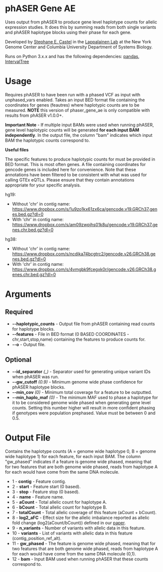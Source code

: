 # phASER Gene AE
Uses output from phASER to produce gene level haplotype counts for allelic expression studies. It does this by summing reads from both single variants and phASER haplotype blocks using their phase for each gene.

Developed by [Stephane E. Castel](mailto:scastel@nygenome.org) in the [Lappalainen Lab](http://tllab.org) at the New York Genome Center and Columbia University Department of Systems Biology.

Runs on Python 3.x.x and has the following dependencies: [pandas](http://pandas.pydata.org), [IntervalTree](https://github.com/jamescasbon/PyVCF)

# Usage
Requires phASER to have been run with a phased VCF as input with unphased_vars enabled. Takes an input BED format file containing the coordinates for genes (feautres) where haplotypic counts are to be measured. **NOTE** this version of phaser_gene_ae is only compatible with results from phASER v1.0.0+.

**Important Note** - If multiple input BAMs were used when running phASER, gene level haplotypic counts will be generated **for each input BAM independently**. In the output file, the column "bam" indicates which input BAM the haplotypic counts correspond to.

**Useful files**

The specific features to produce haplotypic counts for must be provided in BED format. This is most often genes. A file containing coordinates for gencode genes is included here for convenience. Note that these annotations have been filtered to be consistent with what was used for calling GTEx eQTLs. Please ensure that they contain annotations appropriate for your specific analysis.

hg19:
* Without 'chr' in contig name: https://www.dropbox.com/s/1u9zo1kx61zx6ca/gencode.v19.GRCh37.genes.bed.gz?dl=0
* With 'chr' in contig name: https://www.dropbox.com/s/am09zwpjhs01k8u/gencode.v19.GRCh37.genes.chr.bed.gz?dl=0

hg38:
* Without 'chr' in contig name: https://www.dropbox.com/s/ncdika74bcgtrc2/gencode.v26.GRCh38.genes.bed.gz?dl=0
* With 'chr' in contig name: https://www.dropbox.com/s/4vmgbk9fcegxk0r/gencode.v26.GRCh38.genes.chr.bed.gz?dl=0


# Arguments
## Required
* **--haplotypic_counts** - Output file from phASER containing read counts for haplotype blocks.
* **--features** - File in BED format (0 BASED COORDINATES - chr,start,stop,name) containing the features to produce counts for.
* **--o** - Output file.

## Optional
* **--id_separator** _(\_)_ - Separator used for generating unique variant IDs when phASER was run.
* **--gw_cutoff** _(0.9)_ - Minimum genome wide phase confidence for phASER haplotype blocks.
* **--min_cov** _(0)_ - Minimum total coverage for a feature to be outputted.
* **--min_haplo_maf** _(0)_ - The minimum MAF used to phase a haplotype for it to be considered genome wide phased when generating gene level counts. Setting this number higher will result in more confident phasing if genotypes were population prephased. Value must be between 0 and 0.5.

# Output File

Contains the haplotype counts (A = genome wide haplotype 0, B = genome wide haplotype 1) for each feature, for each input BAM. The column "gw_phased" indicates if a feature is genome wide phased, meaning that for two features that are both genome wide phased, reads from haplotype A for each would have come from the same DNA molecule.

* 1 - **contig** - Feature contig.
* 2 - **start** - Feature start (0 based).
* 3 - **stop** - Feature stop (0 based).
* 4 - **name** - Feature name.
* 5 - **aCount** - Total allelic count for haplotype A.
* 6 - **bCount** - Total allelic count for haplotype B.
* 7 - **totalCount** - Total allelic coverage of this feature (aCount + bCount).
* 8 - **log2_aFC** - Effect size for the allelic imbalance reported as allelic fold change (log2(aCount/bCount)) defined in our [paper](http://biorxiv.org/content/early/2016/09/30/078717).
* 9 - **n_variants** - Number of variants with allelic data in this feature.
* 10 - **variants** - List of variants with allelic data in this feature (contig_position_ref_alt).
* 11 - **gw_phased** - The feature is genome wide phased, meaning that for two features that are both genome wide phased, reads from haplotype A for each would have come from the same DNA molecule (0,1).
* 12 - **bam** - Input BAM used when running phASER that these counts correspond to.
